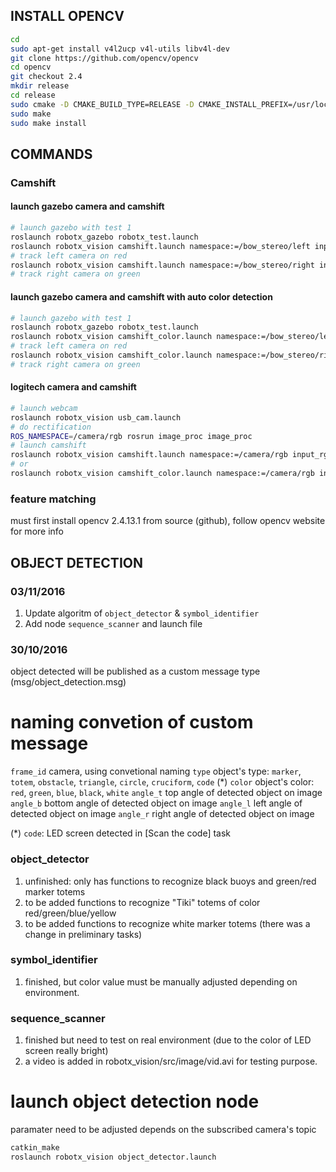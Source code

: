 INSTALL OPENCV
--------------
```bash
cd
sudo apt-get install v4l2ucp v4l-utils libv4l-dev
git clone https://github.com/opencv/opencv
cd opencv
git checkout 2.4
mkdir release
cd release
sudo cmake -D CMAKE_BUILD_TYPE=RELEASE -D CMAKE_INSTALL_PREFIX=/usr/local ..
sudo make
sudo make install
```

COMMANDS
--------

### Camshift ###
#### launch gazebo camera and camshift ####
```bash
# launch gazebo with test 1
roslaunch robotx_gazebo robotx_test.launch
roslaunch robotx_vision camshift.launch namespace:=/bow_stereo/left input_rgb_image:=image_raw
# track left camera on red
roslaunch robotx_vision camshift.launch namespace:=/bow_stereo/right input_rgb_image:=image_raw
# track right camera on green
```
#### launch gazebo camera and camshift with auto color detection ####
```bash
# launch gazebo with test 1
roslaunch robotx_gazebo robotx_test.launch
roslaunch robotx_vision camshift_color.launch namespace:=/bow_stereo/left input_rgb_image:=image_raw color_under_detect:=red
# track left camera on red
roslaunch robotx_vision camshift_color.launch namespace:=/bow_stereo/right input_rgb_image:=image_raw color_under_detect:=green
# track right camera on green
```

#### logitech camera and camshift ####
```bash
# launch webcam
roslaunch robotx_vision usb_cam.launch
# do rectification
ROS_NAMESPACE=/camera/rgb rosrun image_proc image_proc
# launch camshift
roslaunch robotx_vision camshift.launch namespace:=/camera/rgb input_rgb_image:=image_rect_color
# or 
roslaunch robotx_vision camshift_color.launch namespace:=/camera/rgb input_rgb_image:=image_rect_color color_under_detect:=red
```

### feature matching ###
must first install opencv 2.4.13.1 from source (github),
follow opencv website for more info

OBJECT DETECTION
--------
### 03/11/2016 ###
1. Update algoritm of `object_detector` & `symbol_identifier`
2. Add node `sequence_scanner` and launch file

### 30/10/2016 ###
object detected will be published as a custom message type (msg/object_detection.msg)
# naming convetion of custom message
`frame_id`  camera, using convetional naming
`type`      object's type: `marker`, `totem`, `obstacle`, `triangle`, `circle`, `cruciform`, `code` (*)
`color`     object's color: `red`, `green`, `blue`, `black`, `white`
`angle_t`   top angle of detected object on image
`angle_b`   bottom angle of detected object on image
`angle_l`   left angle of detected object on image
`angle_r`   right angle of detected object on image

(*) `code`: LED screen detected in [Scan the code] task

### object_detector ###
1. unfinished: only has functions to recognize black buoys and green/red marker totems
2. to be added functions to recognize "Tiki" totems of color red/green/blue/yellow
3. to be added functions to recognize white marker totems (there was a change in preliminary tasks)

### symbol_identifier ###
1. finished, but color value must be manually adjusted depending on environment.

### sequence_scanner ###
1. finished but need to test on real environment (due to the color of LED screen really bright)
2. a video is added in robotx_vision/src/image/vid.avi for testing purpose.

# launch object detection node
paramater need to be adjusted depends on the subscribed camera's topic
```bash
catkin_make
roslaunch robotx_vision object_detector.launch
``` 

